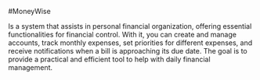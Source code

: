 #MoneyWise


Is a system that assists in personal financial organization, offering essential functionalities for financial control. With it, you can create and manage accounts, track monthly expenses, set priorities for different expenses, and receive notifications when a bill is approaching its due date. The goal is to provide a practical and efficient tool to help with daily financial management.
